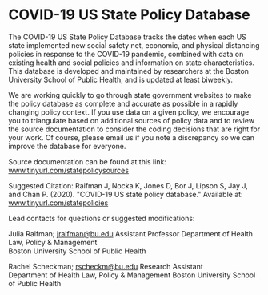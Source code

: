 # COVID-19 US State Policy Database

The COVID-19 US State Policy Database tracks the dates when each US state implemented new social safety net, economic, and physical distancing policies in response to the COVID-19 pandemic, combined with data on existing health and social policies and information on state characteristics. This database is developed and maintained by researchers at the Boston University School of Public Health, and is updated at least biweekly. 

We are working quickly to go through state government websites to make the policy database as complete and accurate as possible in a rapidly changing policy context. If you use data on a given policy, we encourage you to triangulate based on additional sources of policy data and to review the source documentation to consider the coding decisions that are right for your work. Of course, please email us if you note a discrepancy so we can improve the database for everyone.

Source documentation can be found at this link: www.tinyurl.com/statepolicysources

Suggested Citation:
Raifman J, Nocka K, Jones D, Bor J, Lipson S, Jay J, and Chan P. (2020). "COVID-19 US state policy database." Available at: www.tinyurl.com/statepolicies


Lead contacts for questions or suggested modifications:

Julia Raifman;	jraifman@bu.edu
Assistant Professor	
Department of Health Law, Policy & Management	
Boston University School of Public Health	
	
Rachel Scheckman;	rscheckm@bu.edu
Research Assistant	
Department of Health Law, Policy & Management
Boston University School of Public Health	
